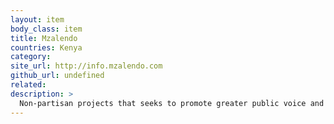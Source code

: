 ```yaml
---
layout: item
body_class: item
title: Mzalendo
countries: Kenya
category: 
site_url: http://info.mzalendo.com
github_url: undefined
related: 
description: >
  Non-partisan projects that seeks to promote greater public voice and enhance public participation in politics by providing relevant information about the National Assembly and Senate's activities.
---
```


